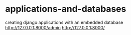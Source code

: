 # applications-and-databases
creating django applications with an embedded database
http://127.0.0.1:8000/admin
http://127.0.0.1:8000/
